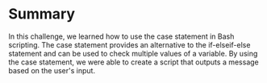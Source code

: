 # Summary

In this challenge, we learned how to use the case statement in Bash scripting. The case statement provides an alternative to the if-elseif-else statement and can be used to check multiple values of a variable. By using the case statement, we were able to create a script that outputs a message based on the user's input.
